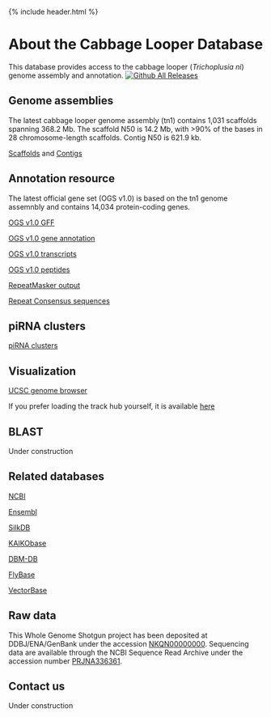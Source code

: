---
---

{% include header.html %}

# About the Cabbage Looper Database
This database provides access to the cabbage looper (*Trichoplusia ni*) genome assembly and annotation. [![Github All Releases](https://img.shields.io/github/downloads/weng-lab/cabbagelooper/total.svg?style=flat-square)](https://github.com/weng-lab/cabbagelooper)
## Genome assemblies
The latest cabbage looper genome assembly (tn1) contains 1,031 scaffolds spanning 368.2 Mb. The scaffold N50 is 14.2 Mb, with >90% of the bases in 28 chromosome-length scaffolds. Contig N50 is 621.9 kb. 

[Scaffolds](https://github.com/weng-lab/cabbagelooper/releases/download/v1.0-scaffolds-and-contigs/tn1.scaffolds.fasta.gz) and [Contigs](https://github.com/weng-lab/cabbagelooper/releases/download/v1.0-scaffolds-and-contigs/tn1.contigs.fasta.gz)

## Annotation resource
The latest official gene set (OGS v1.0) is based on the tn1 genome assemnbly and contains 14,034 protein-coding genes.

[OGS v1.0 GFF](https://github.com/weng-lab/cabbagelooper/releases/download/v1-annotation/tn1.genes.gff.gz)

[OGS v1.0 gene annotation](https://github.com/weng-lab/cabbagelooper/releases/download/v1-annotation/tn1.annotation.txt.gz)

[OGS v1.0 transcripts](https://github.com/weng-lab/cabbagelooper/releases/download/v1-annotation/tn1.transcripts.fasta.gz)

[OGS v1.0 peptides](https://github.com/weng-lab/cabbagelooper/releases/download/v1-annotation/tn1.pep.fasta.gz)

[RepeatMasker output](https://github.com/weng-lab/cabbagelooper/releases/download/v1.0-scaffolds-and-contigs/tn1.rmsk_out.gz)

[Repeat Consensus sequences](https://github.com/weng-lab/cabbagelooper/releases/download/v1.0-scaffolds-and-contigs/tn1.repeatmodeler.fasta.gz)

<!---[TODO microRNA annotation]--->

## piRNA clusters
[piRNA clusters](https://github.com/weng-lab/cabbagelooper/releases/download/v1-annotation/tn1.piRNAclusters.tar.gz)

## Visualization

[UCSC genome browser](http://genome.ucsc.edu/cgi-bin/hgTracks?hubUrl=http://zlab-trackhub.umassmed.edu/yfu/insects/hub.txt&db=hub_129615_cl_v0.8.2)

If you prefer loading the track hub yourself, it is available [here](http://zlab-trackhub.umassmed.edu/yfu/insects/hub.txt)

## BLAST
Under construction

## Related databases
[NCBI](http://www.ncbi.nlm.nih.gov/)

[Ensembl](http://www.ensembl.org/index.html)

[SilkDB](http://silkworm.genomics.org.cn/)

[KAIKObase](http://sgp.dna.affrc.go.jp/KAIKObase/)

[DBM-DB](http://iae.fafu.edu.cn/DBM/index.php)

[FlyBase](http://flybase.org/)

[VectorBase](https://www.vectorbase.org/)

## Raw data
This Whole Genome Shotgun project has been deposited at DDBJ/ENA/GenBank
under the accession [NKQN00000000](https://www.ncbi.nlm.nih.gov/genome/?term=NKQN00000000).
Sequencing data are available through the NCBI Sequence Read Archive under the accession number [PRJNA336361](https://www.ncbi.nlm.nih.gov/bioproject/PRJNA336361).

## Contact us
Under construction
